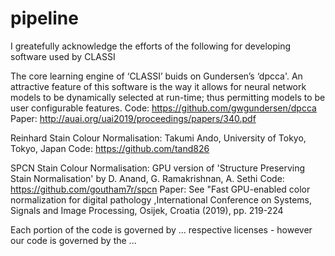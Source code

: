 # pipeline

I greatefully acknowledge the efforts of the following for developing software used by CLASSI

The core learning engine of ‘CLASSI’ buids on Gundersen’s ‘dpcca'. An attractive feature of this software is the way it allows for neural network models to be dynamically selected at run-time; thus permitting models to be user configurable features.
Code: https://github.com/gwgundersen/dpcca 
Paper: http://auai.org/uai2019/proceedings/papers/340.pdf

Reinhard Stain Colour Normalisation:
Takumi Ando, University of Tokyo, Tokyo, Japan
Code: https://github.com/tand826

SPCN Stain Colour Normalisation:
GPU version of 'Structure Preserving Stain Normalisation' by D. Anand, G. Ramakrishnan, A. Sethi
Code:  https://github.com/goutham7r/spcn
Paper: See "Fast GPU-enabled color normalization for digital pathology ,International Conference on Systems, Signals and Image Processing, Osijek, Croatia (2019), pp. 219-224



Each portion of the code is governed by ... respective licenses - however our code is governed by the ...
